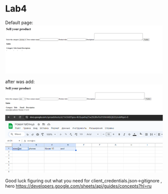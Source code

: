 # Lab4
Default page: 
![Alt text](docs/1.png)

after was add:
![Alt text](docs/2.png)
![Alt text](docs/3.png)

Good luck figuring out what you need for client_credentials.json->gitignore , hero
https://developers.google.com/sheets/api/guides/concepts?hl=ru